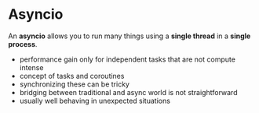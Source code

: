 # Asyncio

An **asyncio** allows you to run many things using a **single thread** in a **single process**.

- performance gain only for independent tasks that are not compute intense
- concept of tasks and coroutines
- synchronizing these can be tricky
- bridging between traditional and async world is not straightforward
- usually well behaving in unexpected situations


